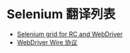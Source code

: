 # Selenium 翻译列表

* [Selenium grid for RC and WebDriver](/translation/selenium/selenium-grid-for-rc-and-webdriver.md)
* [WebDriver Wire 协议](/translation/selenium/webdriver-wire协议.md)

